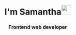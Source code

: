 <h1 align="center">I'm Samantha<a href="https://alvaro-fierro.pages.dev"><img src="https://media0.giphy.com/media/1n98C6J1I3vy31q9Bl/giphy.gif?cid=ecf05e47s5eml10zb0co9jd1ksjtj83gntqexohkpqqyfidw&rid=giphy.gif&ct=s" width="32px" height="32px"/></a></h1>
<h3 align="center">Frontend web developer </h3>
<br />